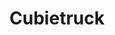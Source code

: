 ---
layout: device
title: Cubietruck

boardname: Cubietruck
releaseversion: v0.7
imagefile: syncloud-cubietruck-v0.8.img
boardpicture: board-cubietruck-case-wide.png
board-site: http://cubieboard.org/buy
storage-type: SATA
base-image-name: Cubian
base-image-url: http://www.cubian.org/downloads
schema-picture: schema-cubietruck-logo.png
---